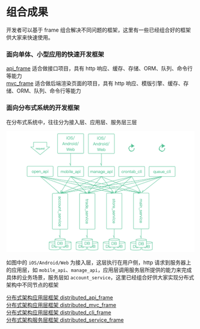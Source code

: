 # 组合成果

开发者可以基于 frame 组合解决不同问题的框架，这里有一些已经组合好的框架供大家来快速使用。

### 面向单体、小型应用的快速开发框架

[api_frame](api_frame/intro.md) 适合做接口项目，具有 http 响应、缓存、存储、ORM、队列、命令行等能力  
[mvc_frame](mvc_frame/intro.md) 适合做后端渲染页面的项目，具有 http 响应、模版引擎、缓存、存储、ORM、队列、命令行等能力  

### 面向分布式系统的开发框架

在分布式系统中，往往分为接入层、应用层、服务层三层  

![分布式常见结构图](image/distributed_frame.png "分布式常见结构图")

如图中的 `iOS/Android/Web` 为接入层，这层执行在用户侧，http 请求到服务器上的应用层，如 `mobile_api`、`manage_api`，应用层调用服务层所提供的能力来完成具体的业务场景，服务层如 `account_service`，这里已经组合好供大家实现分布式架构中不同节点的框架  

[分布式架构应用层框架 distributed_api_frame](https://github.com/smarty-kiki/distributed_api_frame)  
[分布式架构应用层框架 distributed_mvc_frame](https://github.com/smarty-kiki/distributed_mvc_frame)  
[分布式架构应用层框架 distributed_cli_frame](https://github.com/smarty-kiki/distributed_cli_frame)  
[分布式架构服务层框架 distributed_service_frame](https://github.com/smarty-kiki/distributed_service_frame)  
